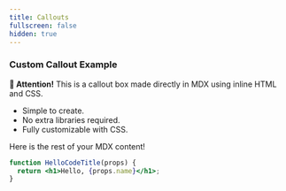 ```yaml
---
title: Callouts
fullscreen: false
hidden: true
---
```

### Custom Callout Example

<div
  style={{
  border: "2px solid #4caf50", 
  borderRadius: "8px", 
  backgroundColor: "#e8f5e9", 
  padding: "16px", 
  margin: "16px 0", 
  fontFamily: "Arial, sans-serif"
}}
>
  <strong>📢 Attention!</strong> This is a callout box made directly in MDX using inline HTML and CSS.

  <ul>
    <li>Simple to create.</li>
    <li>No extra libraries required.</li>
    <li>Fully customizable with CSS.</li>
  </ul>
</div>

Here is the rest of your MDX content!

```jsx title="/src/components/HelloCodeTitle.js"
function HelloCodeTitle(props) {
  return <h1>Hello, {props.name}</h1>;
}
```
